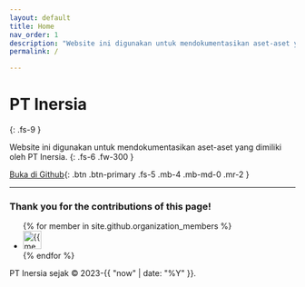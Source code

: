 ```yaml
---
layout: default
title: Home
nav_order: 1
description: "Website ini digunakan untuk mendokumentasikan aset-aset yang dimiliki PT Inersia."
permalink: /

---
```

# PT Inersia
{: .fs-9 }

Website ini digunakan untuk mendokumentasikan aset-aset yang dimiliki oleh PT Inersia.
{: .fs-6 .fw-300 }

[Buka di Github](https://github.com/PT-Inersia/PT-Inersia.github.io){: .btn .btn-primary .fs-5 .mb-4 .mb-md-0 .mr-2 }

---

### Thank you for the contributions of this page!

<ul class="list-style-none">
{% for member in site.github.organization_members %}
  <li class="d-inline-block mr-1">
     <a href="{{ member.html_url }}"><img src="{{ member.avatar_url }}" width="32" height="32" alt="{{ member.login }}"></a>
  </li>
{% endfor %}
</ul>PT Inersia sejak  &copy; 2023-{{ "now" | date: "%Y" }}. 
